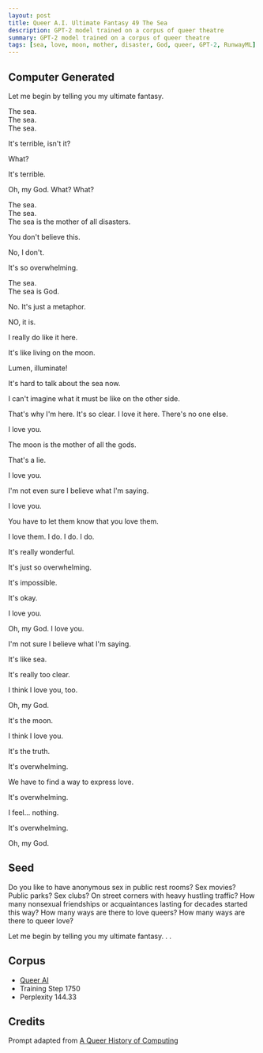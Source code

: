 ```yaml
---
layout: post
title: Queer A.I. Ultimate Fantasy 49 The Sea
description: GPT-2 model trained on a corpus of queer theatre
summary: GPT-2 model trained on a corpus of queer theatre
tags: [sea, love, moon, mother, disaster, God, queer, GPT-2, RunwayML]
---
```


## Computer Generated

Let me begin by telling you my ultimate fantasy.

The sea.<br/>
The sea.<br/>
The sea.

It's terrible, isn't it?

What?

It's terrible.

Oh, my God. What? What?

The sea.<br/>
The sea.<br/>
The sea is the mother of all disasters.

You don't believe this.

No, I don't.

It's so overwhelming.

The sea.<br/>
The sea is God.

No. It's just a metaphor.

NO, it is.

I really do like it here.

It's like living on the moon.

Lumen, illuminate!

It's hard to talk about the sea now.

I can't imagine what it must be like on the other side.

That's why I'm here. It's so clear. I love it here. There's no one else.

I love you.

The moon is the mother of all the gods.

That's a lie.

I love you.

I'm not even sure I believe what I'm saying.

I love you.

You have to let them know that you love them.

I love them. I do. I do. I do.

It's really wonderful.

It's just so overwhelming.

It's impossible.

It's okay.

I love you.

Oh, my God. I love you.

I'm not sure I believe what I'm saying.

It's like sea.

It's really too clear.

I think I love you, too.

Oh, my God.

It's the moon.

I think I love you.

It's the truth.

It's overwhelming.

We have to find a way to express love.

It's overwhelming.

I feel... nothing.

It's overwhelming.

Oh, my God.


## Seed

Do you like to have anonymous sex in public rest rooms? Sex movies? Public parks? Sex clubs? On street corners with heavy hustling traffic? How many nonsexual friendships or acquaintances lasting for decades started this way? How many ways are there to love queers? How many ways are there to queer love?

Let me begin by telling you my ultimate fantasy. . .

## Corpus

- [Queer AI](/queerai)
- Training Step 1750
- Perplexity 144.33

## Credits

Prompt adapted from [A Queer History of Computing](https://rhizome.org/editorial/2013/feb/19/queer-computing-1/)

